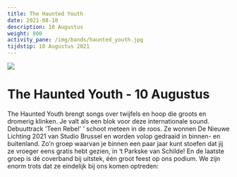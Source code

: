 ```yaml
---
title: The Haunted Youth
date: 2021-08-10
description: 10 Augustus
weight: 800
activity_pane: /img/bands/haunted_youth.jpg
tijdstip: 10 Augustus 2021
---
```


<img src="/img/bands/haunted_youth.jpg">

# The Haunted Youth - 10 Augustus
The Haunted Youth brengt songs over twijfels en hoop die groots en dromerig klinken. Je valt als een blok voor deze internationale sound. Debuuttrack 'Teen Rebel' ‘ schoot meteen in de roos. Ze wonnen De Nieuwe Lichting 2021 van Studio Brussel en worden volop gedraaid in binnen- en buitenland. Zo’n groep waarvan je binnen een paar jaar kunt stoefen dat jij ze vroeger eens gratis hebt gezien, in ‘t Parkske van Schilde!
En de laatste groep is dé coverband bij uitstek, één groot feest op ons podium. We zijn enorm trots dat ze eindelijk bij ons komen optreden:

